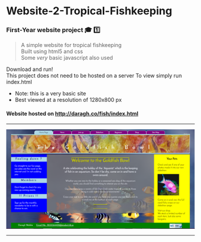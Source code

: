 # Website-2-Tropical-Fishkeeping
### First-Year website project :mortar_board: :one:

> A simple website for tropical fishkeeping  
> Built using html5 and css  
> Some *very* basic javascript also used  

Download and run!  
This project does not need to be hosted on a server
To view simply run index.html
* Note: this is a very basic site  
* Best viewed at a resolution of 1280x800 px  

#### Website hosted on http://daragh.co/fish/index.html

<hr />
<img src="https://github.com/daraghwalshe/Website-2-Tropical-Fishkeeping/blob/master/screenshot.PNG" width="900">
<hr />

